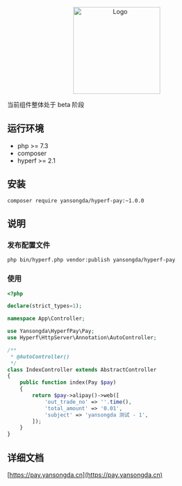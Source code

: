 <p align="center">
<a href="https://pay.yansongda.cn" target="_blank" rel="noopener noreferrer"><img width="200" src="https://pay.yansongda.cn/images/logo.png" alt="Logo"></a>
</p>

当前组件整体处于 beta 阶段

## 运行环境

- php >= 7.3
- composer
- hyperf >= 2.1

## 安装

```shell
composer require yansongda/hyperf-pay:~1.0.0
```

## 说明

### 发布配置文件

```shell
php bin/hyperf.php vendor:publish yansongda/hyperf-pay
```

### 使用

```php
<?php

declare(strict_types=1);

namespace App\Controller;

use Yansongda\HyperfPay\Pay;
use Hyperf\HttpServer\Annotation\AutoController;

/**
 * @AutoController()
 */
class IndexController extends AbstractController
{
    public function index(Pay $pay)
    {
        return $pay->alipay()->web([
            'out_trade_no' => ''.time(),
            'total_amount' => '0.01',
            'subject' => 'yansongda 测试 - 1',
        ]);
    }
}

```

## 详细文档

[https://pay.yansongda.cn](https://pay.yansongda.cn)
